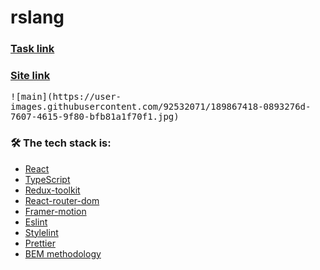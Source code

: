 # rslang

### [Task link](https://github.com/rolling-scopes-school/tasks/blob/master/tasks/stage-2/rs-lang/rslang.md)
### [Site link](https://gendev-1001.github.io/rslang)

<kbd>
  ![main](https://user-images.githubusercontent.com/92532071/189867418-0893276d-7607-4615-9f80-bfb81a1f70f1.jpg)
</kbd>

### 🛠 The tech stack is:

- [React](https://reactjs.org/)
- [TypeScript](https://www.typescriptlang.org/)
- [Redux-toolkit](https://redux-toolkit.js.org/)
- [React-router-dom](https://reactrouter.com/docs/en/v6/getting-started/overview)
- [Framer-motion](https://www.framer.com/motion/)
- [Eslint](https://eslint.org/)
- [Stylelint](https://stylelint.io/)
- [Prettier](https://prettier.io/)
- [BEM methodology](https://en.bem.info/methodology/)
